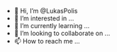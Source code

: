 - 👋 Hi, I’m @LukasPolis
- 👀 I’m interested in ...
- 🌱 I’m currently learning ...
- 💞️ I’m looking to collaborate on ...
- 📫 How to reach me ...

<!---
LukasPolis/LukasPolis is a ✨ special ✨ repository because its `README.md` (this file) appears on your GitHub profile.
You can click the Preview link to take a look at your changes.
--->
